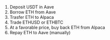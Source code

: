 1. Deposit USDT in Aave
2. Borrow ETH from Aave
3. Trasfer ETH to Alpaca
4. Trade ETHUSD or ETHBTC
5. At a favorable price, buy back ETH from Alpaca
6. Repay ETH to Aave (manually)